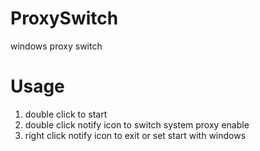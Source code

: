 # ProxySwitch
windows proxy switch

# Usage
1. double click to start
2. double click notify icon to switch system proxy enable
3. right click notify icon to exit or set start with windows
